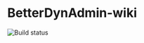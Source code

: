 # BetterDynAdmin-wiki

![Build status](https://travis-ci.org/jc7447/BetterDynAdmin-wiki.svg?branch=master)

